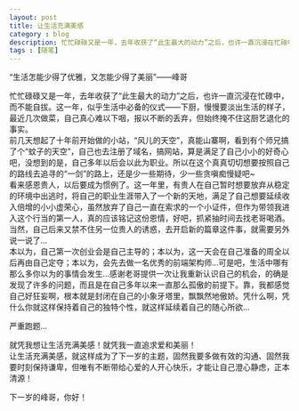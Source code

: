 ```yaml
---
layout: post
title: 让生活充满美感
category : blog
description: 忙忙碌碌又是一年，去年收获了“此生最大的动力”之后，也许一直沉浸在忙碌中，而不能自拔。这一年，似乎生活中必备的仪式——下厨，慢慢要淡出生活的样子，最近几次做菜，自己真心难以下咽，报以不断的丢弃，但始终掩不住这厨艺退化的事实。
tags : [随笔]
---
```


“生活怎能少得了优雅，又怎能少得了美丽”——峰哥  

忙忙碌碌又是一年，去年收获了“此生最大的动力”之后，也许一直沉浸在忙碌中，而不能自拔。这一年，似乎生活中必备的仪式——下厨，慢慢要淡出生活的样子，最近几次做菜，自己真心难以下咽，报以不断的丢弃，但始终掩不住这厨艺退化的事实。  
前几天想起了十年前开始做的小站，“风儿的天空”，真能山寨啊，看到有个师兄搞了个“蚊子的天空”，自己也去注册了域名，搞网站，算是满足了自己小小的好奇心吧，没想到的是，自己多年以后会以此为职业。所以在这个真真切切想要按照自己的路线去追寻的“一剑”的路上，还是少一些期待，少一些贪嗔痴慢疑吧~  
看来感恩贵人，以后要成为惯例了。这一年里，有贵人在自己暂时想要放弃从稳定的环境中出逃时，将自己的职业生涯带入了一个新的天地，满足了自己想要延续收入倍增的小小虚荣心，虽然放弃了自己一直在索求的一个小证件，但作为带领我进入这个行当的第一人，真的应该铭记这份恩情，好吧，抓紧抽时间去找老哥喝酒。当然，自己后来又禁不住另一位贵人的诱惑，去开启新的篇章这件事，就需要另外说一说了...  
本以为，自己第一次创业会是自己主导的；本以为，这一天会在自己准备的周全以后再由自己定夺；本以为，会先去做一名优秀的前端架构师...可是吧，生活中哪有那么多你以为的事情会发生...感谢老哥提供一次让我重新认识自己的机会，的确是发现了许多的问题，而且是在自己多年以来一直那么孤傲的前提下。靠，我都感觉自己好狂妄啊，根本就是封闭在自己的小象牙塔里，飘飘然地傲娇。凭什么啊，凭什么你就这样保持着自己的独特个性，就这样延续着自己的随心所欲...  

严重跑题...  

就凭我想让生活充满美感！就凭我一直追求爱和美丽！  
让生活充满美感，就这样成为了下一岁的主题，固然我要多做有效的沟通、固然我要时刻保持谦卑，但唯有不断带给心爱的人开心快乐，才能让自己澄心静虑，正本清源！  

下一岁的峰哥，你好！ 